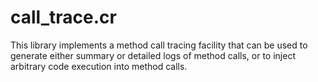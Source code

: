 # call_trace.cr
This library  implements a method call tracing facility that can be used to generate either summary or detailed logs of method calls, or to inject arbitrary code execution into method calls.
